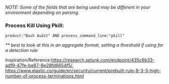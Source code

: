 _NOTE: Some of the fields that are being used may be different in your environment depending on parsing._ 


### Process Kill Using Pkill:   
`product:"Bash Audit" AND process_command_line:"pkill"`

_** best to look at this in an aggregate format, setting a threshold if using for a detection rule_

Inspiration/Reference:https://research.splunk.com/endpoint/435c6b33-adf9-47fe-be87-8e29fd6654f5/, https://www.elastic.co/guide/en/security/current/prebuilt-rule-8-3-3-high-number-of-process-terminations.html

